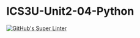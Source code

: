 # ICS3U-Unit2-04-Python

[![GitHub's Super Linter](https://github.com/Andrew-Ten-Den/ICS3U-Unit2-04-Python/workflows/GitHub's%20Super%20Linter/badge.svg)](https://github.com/Andrew-Ten-Den/ICS3U-Unit2-04-Python/actions)

